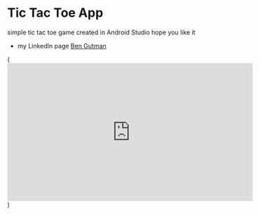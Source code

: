 # Tic Tac Toe App

simple tic tac toe game created in Android Studio 
hope you like it

* my LinkedIn page [Ben Gutman](https://www.linkedin.com/in/ben-gutman-929885200/)

(<iframe width="560" height="315" src="https://www.youtube.com/embed/Yevi_J4nlTg?controls=0" title="YouTube video player" frameborder="0" allow="accelerometer; autoplay; clipboard-write; encrypted-media; gyroscope; picture-in-picture" allowfullscreen></iframe>)
